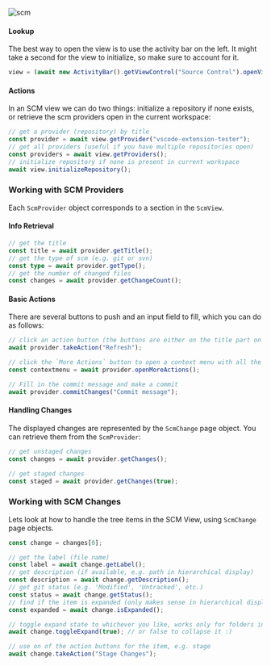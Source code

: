 ![scm](https://user-images.githubusercontent.com/4181232/83526397-af60a000-a4e6-11ea-9f3f-c628a866ace3.png)

#### Lookup

The best way to open the view is to use the activity bar on the left. It might take a second for the view to initialize, so make sure to account for it.

```typescript
view = (await new ActivityBar().getViewControl("Source Control").openView()) as ScmView;
```

#### Actions

In an SCM view we can do two things: initialize a repository if none exists, or retrieve the scm providers open in the current workspace:

```typescript
// get a provider (repository) by title
const provider = await view.getProvider("vscode-extension-tester");
// get all providers (useful if you have multiple repositories open)
const providers = await view.getProviders();
// initialize repository if none is present in current workspace
await view.initializeRepository();
```

### Working with SCM Providers

Each `ScmProvider` object corresponds to a section in the `ScmView`.

#### Info Retrieval

```typescript
// get the title
const title = await provider.getTitle();
// get the type of scm (e.g. git or svn)
const type = await provider.getType();
// get the number of changed files
const changes = await provider.getChangeCount();
```

#### Basic Actions

There are several buttons to push and an input field to fill, which you can do as follows:

```typescript
// click an action button (the buttons are either on the title part on the top for a single repo, or next to the provider title for multiple repos). For instance, refresh:
await provider.takeAction("Refresh");

// click the `More Actions` button to open a context menu with all the available commands
const contextmenu = await provider.openMoreActions();

// Fill in the commit message and make a commit
await provider.commitChanges("Commit message");
```

#### Handling Changes

The displayed changes are represented by the `ScmChange` page object. You can retrieve them from the `ScmProvider`:

```typescript
// get unstaged changes
const changes = await provider.getChanges();

// get staged changes
const staged = await provider.getChanges(true);
```

### Working with SCM Changes

Lets look at how to handle the tree items in the SCM View, using `ScmChange` page objects.

```typescript
const change = changes[0];

// get the label (file name)
const label = await change.getLabel();
// get description (if available, e.g. path in hierarchical display)
const description = await change.getDescription();
// get git status (e.g. 'Modified', 'Untracked', etc.)
const status = await change.getStatus();
// find if the item is expanded (only makes sense in hierarchical display)
const expanded = await change.isExpanded();

// toggle expand state to whichever you like, works only for folders in hierarchical display
await change.toggleExpand(true); // or false to collapse it :)

// use on of the action buttons for the item, e.g. stage
await change.takeAction("Stage Changes");
```
